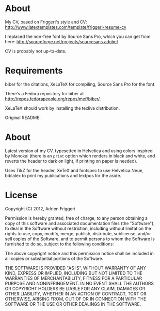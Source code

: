 # About

My CV, based on Friggeri's style and CV: http://www.latextemplates.com/template/friggeri-resume-cv

I replaced the non-free font by Source Sans Pro, which you can get from here: http://sourceforge.net/projects/sourcesans.adobe/

CV is probably not up-to-date.

# Requirements

biber for the citations, XeLaTeX for compiling, Source Sans Pro for the font.

There's a Fedora repository for biber at http://repos.fedorapeople.org/repos/mef/biber/.

XeLaTeX should work by installing the texlive distribution.


Original README:

# About
Latest version of my CV, typesetted in Helvetica and using colors inspired by Monokai (there is an `print` option which renders in black and white, and reverts the header to dark on light, if printing on paper is needed).

Uses TikZ for the header, XeTeX and fontspec to use Helvetica Neue, biblatex to print my publications and textpos for the aside.


# License

Copyright (C) 2012, Adrien Friggeri

Permission is hereby granted, free of charge, to any person obtaining a copy of this software and associated documentation files (the "Software"), to deal in the Software without restriction, including without limitation the rights to use, copy, modify, merge, publish, distribute, sublicense, and/or sell copies of the Software, and to permit persons to whom the Software is furnished to do so, subject to the following conditions:

The above copyright notice and this permission notice shall be included in all copies or substantial portions of the Software.

THE SOFTWARE IS PROVIDED "AS IS", WITHOUT WARRANTY OF ANY KIND, EXPRESS OR IMPLIED, INCLUDING BUT NOT LIMITED TO THE WARRANTIES OF MERCHANTABILITY, FITNESS FOR A PARTICULAR PURPOSE AND NONINFRINGEMENT. IN NO EVENT SHALL THE AUTHORS OR COPYRIGHT HOLDERS BE LIABLE FOR ANY CLAIM, DAMAGES OR OTHER LIABILITY, WHETHER IN AN ACTION OF CONTRACT, TORT OR OTHERWISE, ARISING FROM, OUT OF OR IN CONNECTION WITH THE SOFTWARE OR THE USE OR OTHER DEALINGS IN THE SOFTWARE.
